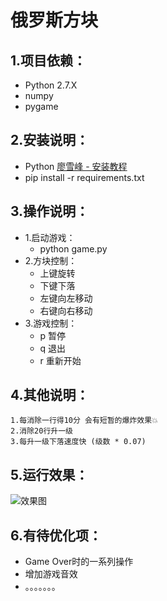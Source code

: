 # 俄罗斯方块
## 1.项目依赖：
- Python 2.7.X
- numpy 
- pygame

## 2.安装说明：
- Python [廖雪峰 - 安装教程](https://www.liaoxuefeng.com/wiki/001374738125095c955c1e6d8bb493182103fac9270762a000/001374738150500472fd5785c194ebea336061163a8a974000)
- pip install -r requirements.txt

## 3.操作说明：
- 1.启动游戏：
	- python game.py
- 2.方块控制：
	- 上键旋转
	- 下键下落
	- 左键向左移动
	- 右键向右移动
- 3.游戏控制：
	- p 暂停
	- q 退出
	- r 重新开始

## 4.其他说明：
	1.每消除一行得10分 会有短暂的爆炸效果💥
	2.消除20行升一级
	3.每升一级下落速度快 (级数 * 0.07)

## 5.运行效果：
![效果图](./resuorce/img/game.png)

## 6.有待优化项：
- Game Over时的一系列操作
- 增加游戏音效
- 。。。。。。。

